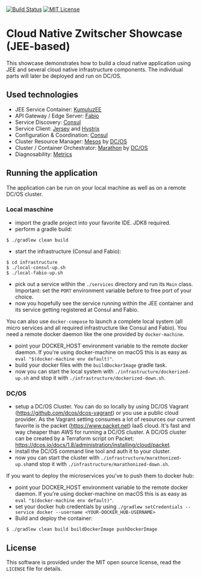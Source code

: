 [![Build Status](https://travis-ci.org/adersberger/cloud-native-zwitscher-jee.svg?branch=master)](https://travis-ci.org/adersberger/cloud-native-zwitscher-jee) [![MIT License](https://img.shields.io/badge/license-MIT%20License-blue.svg)](https://github.com/qaware/cloud-native-zwitscher/blob/master/LICENSE)

# Cloud Native Zwitscher Showcase (JEE-based)

This showcase demonstrates how to build a cloud native application using
JEE and several cloud native infrastructure components. The individual parts
will later be deployed and run on DC/OS.

## Used technologies
 * JEE Service Container: [KumuluzEE](https://ee.kumuluz.com)
 * API Gateway / Edge Server: [Fabio](https://github.com/eBay/fabio)
 * Service Discovery: [Consul](https://www.consul.io)
 * Service Client: [Jersey](https://jersey.java.net) and [Hystrix](https://github.com/Netflix/Hystrix)
 * Configuration & Coordination: [Consul](https://www.consul.io)
 * Cluster Resource Manager: [Mesos](http://mesos.apache.org) by [DC/OS](https://dcos.io)
 * Cluster / Container Orchestrator: [Marathon](https://mesosphere.github.io/marathon) by [DC/OS](https://dcos.io)
 * Diagnosability: [Metrics](http://metrics.dropwizard.io)

## Running the application

The application can be run on your local machine as well as on a remote DC/OS cluster.

### Local maschine
 * import the gradle project into your favorite IDE. JDK8 required.
 * perform a gradle build:

```shell
$ ./gradlew clean build
```

 * start the infrastructure (Consul and Fabio):

```shell
$ cd infrastructure
$ ./local-consul-up.sh
$ ./local-fabio-up.sh
```

 * pick out a service within the `./services` directory and run its `Main` class. Important: set the `PORT` environment variable before to free port of your choice.
 * now you hopefully see the service running within the JEE container and its service getting registered at Consul and Fabio.

You can also use `docker-compose` to launch a complete local system (all micro services and all
required infrastructure like Consul and Fabio). You need a remote docker daemon like the one provided
by `docker-machine`.

 * point your DOCKER_HOST environment variable to the remote docker daemon. If you're using docker-machine on macOS this is as easy as `eval "$(docker-machine env default)"`.
 * build your docker files with the `buildDockerImage` gradle task.
 * now you can start the local system with `./infrastructure/dockerized-up.sh` and stop it with
 `./infrastructure/dockerized-down.sh`.

### DC/OS
 * setup a DC/OS Cluster. You can do so locally by using DC/OS Vagrant (https://github.com/dcos/dcos-vagrant) or you use a public cloud provider. As the Vagrant setting consumes a lot of resources our current favorite is the packet (https://www.packet.net) IaaS cloud. It's fast and way cheaper than AWS for running a DC/OS cluster. A DC/OS cluster can be created by a Terraform script on Packet: https://dcos.io/docs/1.8/administration/installing/cloud/packet.
 * install the DC/OS command line tool and auth it to your cluster.
 * now you can start the cluster with `./infrastructure/marathonized-up.sh`and
 stop it with `./infrastructure/marathonized-down.sh`.

If you want to deploy the microservices you've to push them to docker hub:

 * point your DOCKER_HOST environment variable to the remote docker daemon. If you're using docker-machine on macOS this is as easy as `eval "$(docker-machine env default)"`.
 * set your docker hub credentials by using `./gradlew setCredentials --service docker --username <YOUR-DOCKER_HUB-USERNAME>`
 * Build and deploy the container:

 ```shell
 $ ./gradlew clean build buildDockerImage pushDockerImage
 ```

## License

This software is provided under the MIT open source license, read the `LICENSE` file for details.
